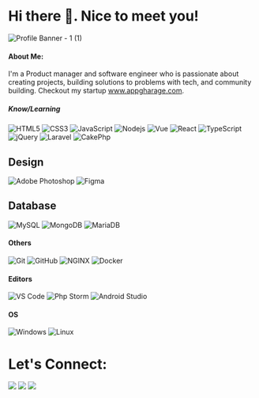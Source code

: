 # Hi there 👋. Nice to meet you!

![Profile Banner - 1 (1)](https://user-images.githubusercontent.com/33154097/90301136-f16a7280-de95-11ea-8c76-54c69ad523df.png)

#### About Me:
I'm a Product manager and software engineer who is passionate about creating projects, building solutions to problems with tech, and community building. Checkout my startup www.appgharage.com.

##### Know/Learning

![HTML5](https://img.shields.io/badge/-HTML5-%23E44D27?style=flat-square&logo=html5&logoColor=ffffff)
![CSS3](https://img.shields.io/badge/-CSS3-%231572B6?style=flat-square&logo=css3)
![JavaScript](https://img.shields.io/badge/-JavaScript-%23F7DF1C?style=flat-square&logo=javascript&logoColor=000000&labelColor=%23F7DF1C&color=%23FFCE5A)
![Nodejs](https://img.shields.io/badge/-Nodejs-black?style=flat-square&logo=Node.js)
![Vue](https://img.shields.io/badge/-Vue-%23282C34?style=flat-square&logo=Vue.js)
![React](https://img.shields.io/badge/-React-%23282C34?style=flat-square&logo=react)
![TypeScript](https://img.shields.io/badge/-TypeScript-000000?style=flat&logo=typescript)
![jQuery](https://img.shields.io/badge/-jQuery-222222?style=flat&logo=jQuery&logoColor=ffffff)
![Laravel](https://img.shields.io/badge/-laravel-222222?style=flat&logo=laravel&logoColor=ffffff)
![CakePhp](https://img.shields.io/badge/-cakephp-222222?style=flat&logo=cakephp&logoColor=ffffff)

## Design
![Adobe Photoshop](http://img.shields.io/badge/-Abode%20Photoshop-26C9FF?style=flat-square&logo=adobe-photoshop&logoColor=ffffff)
![Figma](http://img.shields.io/badge/-Figma-30333c?style=flat-square&logo=figma&logoColor=ffffff)

## Database
![MySQL](https://img.shields.io/badge/-MySQL-black?style=flat-square&logo=mysql)
![MongoDB](https://img.shields.io/badge/-MongoDB-black?style=flat-square&logo=mongodb)
![MariaDB](https://img.shields.io/badge/-MariaDB-black?style=flat-square&logo=mariadb)

#### Others
![Git](https://img.shields.io/badge/-Git-%23F05032?style=flat-square&logo=git&logoColor=%23ffffff)
![GitHub](https://img.shields.io/badge/-GitHub-181717?style=flat-square&logo=github)
![NGINX](http://img.shields.io/badge/-NGINX-269539?style=flat-square&logo=nginx&logoColor=ffffff)
![Docker](http://img.shields.io/badge/-Docker-269539?style=flat-square&logo=docker&logoColor=ffffff)

#### Editors
![VS Code](http://img.shields.io/badge/-VS%20Code-007ACC?style=flat-square&logo=visual-studio-code&logoColor=ffffff)
![Php Storm](http://img.shields.io/badge/-Php%20Storm-007ACC?style=flat-square&logo=php-storm-code&logoColor=ffffff)
![Android Studio](http://img.shields.io/badge/-Android%20Studio-3DDC84?style=flat-square&logo=android-studio&logoColor=ffffff)

#### OS
![Windows](http://img.shields.io/badge/-Windows-0078D6?style=flat-square&logo=windows&logoColor=ffffff)
![Linux](https://img.shields.io/badge/-Linux-222222?style=flat&logo=linux&logoColor=FCC624)


# Let's Connect:
<p align="left">
    <a href="https://www.linkedin.com/in/robbieakoto/" alt="LinkedIn">
        <img src="https://img.shields.io/badge/-LinkedIn-blue?style=flat-square&logo=linkedin" /></a>
    <a href="https://twitter.com/Robbie_Akoto" alt="Twitter">
        <img src="https://img.shields.io/badge/-twitter-blue?style=flat-square&logo=twitter&logoColor=white" /></a>
    <a href="https://medium.com/@akotoro22" alt="Medium">
        <img src="https://img.shields.io/badge/-medium-black?style=flat-square&logo=medium&logoColor=white" /></a>
</p>

